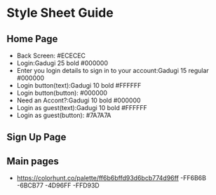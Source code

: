 #  

# Style Sheet Guide

## Home Page

- Back Screen: #ECECEC
- Login:Gadugi 25 bold #000000
- Enter you login details to sign in to your account:Gadugi 15 regular #000000
- Login button(text):Gadugi 10 bold #FFFFFF
- Login button(button): #000000
- Need an Accont?:Gadugi 10 bold #000000
- Login as guest(text):Gadugi 10 bold #FFFFFF
- Login as guest(button): #7A7A7A

## Sign Up Page

## Main pages 
- https://colorhunt.co/palette/ff6b6bffd93d6bcb774d96ff
  -FF6B6B
  -6BCB77
  -4D96FF
  -FFD93D
